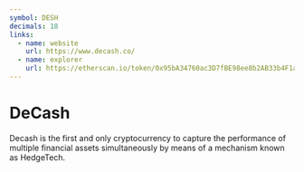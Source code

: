 ```yaml
---
symbol: DESH
decimals: 18
links:
  - name: website
    url: https://www.decash.co/
  - name: explorer
    url: https://etherscan.io/token/0x95bA34760ac3D7fBE98ee8b2AB33b4F1a6D18878
---
```


# DeCash

Decash is the first and only cryptocurrency to capture the performance of multiple financial assets simultaneously by means of a mechanism known as HedgeTech.
